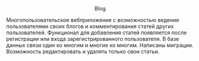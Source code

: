 <p align="center">Blog</p>
<p>

Многопользовательское вебприложение с возможностью ведения пользователями своих блогов и комментирования статей других пользователей. Функционал для добавления статей появляется после регистрации или входа зарегистрированного пользователя. В базе данных связи один ко многим и многие ко многим. Написаны миграции. Возможность редактировать и удалять только свои статьи.</p>

